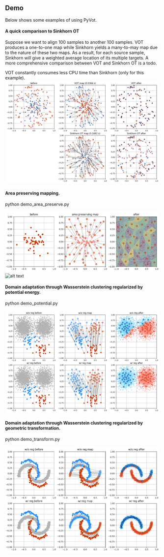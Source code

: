 ## Demo

Below shows some examples of using PyVot.


#### A quick comparison to Sinkhorn OT
Suppose we want to align 100 samples to another 100 samples. 
VOT produces a one-to-one map while Sinkhorn yields a 
many-to-may map due to the nature of these two maps. As a result,
for each source sample, Sinkhorn will give a weighted average location of its
multiple targets. A more comprehensive comparison between VOT and Sinkhorn OT is a todo.

VOT constantly consumes less CPU time than Sinkhorn (only for this example).
![alt text](pics/vot_vs_sinkhorn.png?raw=true)
 

#### Area preserving mapping. 

python demo_area_preserve.py

![alt text](pics/area_preserve.png?raw=true)
![alt text](pics/area_preserve.gif?raw=true)

#### Domain adaptation through Wasserstein clustering regularized by potential energy.

python demo_potential.py

![alt text](pics/rwm_potential.png?raw=true)

#### Domain adaptation through Wasserstein clustering regularized by geometric transformation.

python demo_transform.py

![alt text](pics/rwm_transform.png?raw=true)

